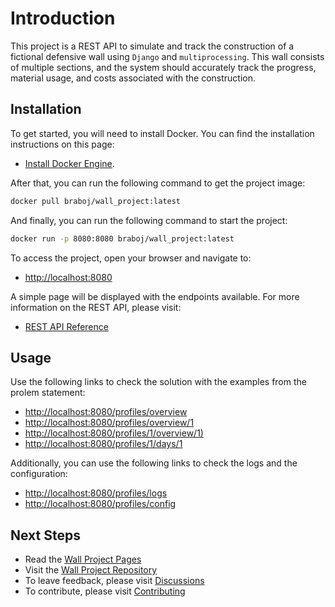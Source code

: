 # Introduction

This project is a REST API to simulate and track the construction of a fictional 
defensive wall using `Django` and `multiprocessing`. This wall consists of
multiple sections, and the system should accurately track the progress, 
material usage, and costs associated with the construction.

## Installation

To get started, you will need to install Docker. You can find the installation
instructions on this page:

- [Install Docker Engine](https://docs.docker.com/engine/install/). 

After that, you can run the following command to get the project image:

```bash
docker pull braboj/wall_project:latest
```

And finally, you can run the following command to start the project:

```bash
docker run -p 8080:8080 braboj/wall_project:latest
```

To access the project, open your browser and navigate to:

- [http://localhost:8080](http://localhost:8080)

A simple page will be displayed with the endpoints available. For more
information on the REST API, please visit:

- [REST API Reference](https://braboj.github.io/the-great-wall/rest_api/)

## Usage

Use the following links to check the solution with the examples from the 
prolem statement:

- [http://localhost:8080/profiles/overview](http://localhost:8080/profiles/overview)
- [http://localhost:8080/profiles/overview/1](http://localhost:8080/profiles/overview/1)
- [http://localhost:8080/profiles/1/overview/1)](http://localhost:8080/profiles/1/overview/1)
- [http://localhost:8080/profiles/1/days/1](http://localhost:8080/profiles/1/days/1)

Additionally, you can use the following links to check the logs and the 
configuration:

- [http://localhost:8080/profiles/logs](http://localhost:8080/profiles/logs)
- [http://localhost:8080/profiles/config](http://localhost:8080/profiles/config)


## Next Steps
 - Read the [Wall Project Pages](https://braboj.github.io/the-great-wall/)
 - Visit the [Wall Project Repository](https://github.com/braboj/the-great-wall)
 - To leave feedback, please visit [Discussions](https://github.com/braboj/the-great-wall/discussions)
 - To contribute, please visit [Contributing](https://github.com/braboj/the-great-wall/blob/main/CONTRIBUTING.md)